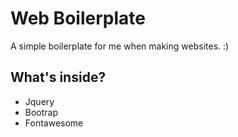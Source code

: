 # Web Boilerplate
A simple boilerplate for me when making websites. :)

## What's inside?
- Jquery
- Bootrap
- Fontawesome
